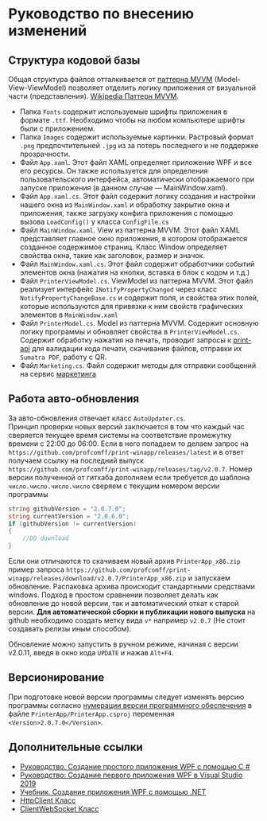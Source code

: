 # Руководство по внесению изменений

## Структура кодовой базы

Общая структура файлов отталкивается от [паттерна MVVM](https://metanit.com/sharp/wpf/22.1.php) (Model-View-ViewModel) позволяет отделить логику приложения от визуальной части (представления). [Wikipedia Паттерн MVVM](https://ru.wikipedia.org/wiki/Model-View-ViewModel).

* Папка `Fonts` содержит используемые шрифты приложения в формате `.ttf`. Необходимо чтобы на любом компьютере шрифты были с приложением.
* Папка `Images` содержит используемые картинки. Растровый формат `.png` предпочтительней `.jpg` из за потерь последнего и не поддержке прозрачности.
* Файл `App.xaml`. Этот файл XAML определяет приложение WPF и все его ресурсы. Он также используется для определения пользовательского интерфейса, автоматически отображаемого при запуске приложения (в данном случае — MainWindow.xaml).
* Файл `App.xaml.cs`. Этот файл содержит логику создания и настройки нашего окна из `MainWindow.xaml` и обработку закрытие окна и приложения, также загрузку конфига приложения с помощью вызова `LoadConfig()` у класса `ConfigFile.cs`
* Файл `MainWindow.xaml`. View из паттерна MVVM. Этот файл XAML представляет главное окно приложения, в котором отображается созданное содержимое страниц. Класс Window определяет свойства окна, такие как заголовок, размер и значок.
* Файл `MainWindow.xaml.cs`. Этот файл содержит обработчики событий элементов окна (нажатия на кнопки, вставка в блок с кодом и т.д.)
* Файл `PrinterViewModel.cs`. ViewModel из паттерна MVVM. Этот файл реализует интерфейс `INotifyPropertyChanged` через класс `NotifyPropertyChangeBase.cs` и содержит поля, и свойства этих полей, которые используются для привязки к ним свойств графических элементов в `MainWindow.xaml`
* Файл `PrinterModel.cs`. Model из паттерна MVVM. Содержит основную логику программы и обновляет свойства в `PrinterViewModel.cs`. Содержит обработку нажатия на печать, проводит запросы к [print-api](https://github.com/profcomff/print-api) для валидации кода печати, скачивания файлов, отправки их `Sumatra PDF`, работу c QR.
* Файл `Marketing.cs`. Файл содержит методы для отправки сообщений на сервис [маркетинга](https://github.com/profcomff/marketing-api)

## Работа авто-обновления

За авто-обновления отвечает класс `AutoUpdater.cs`.  
Принцип проверки новых версий заключается в том что каждый час сверяется текущее время системы на соответствие промежутку времени с 22:00 до 06:00. Если в него попадаем то делаем запрос на `https://github.com/profcomff/print-winapp/releases/latest` и в ответ получаем ссылку на последний выпуск `https://github.com/profcomff/print-winapp/releases/tag/v2.0.7`. Номер версии полученной от гитхаба дополняем если требуется до шаблона `число.число.число.число` сверяем с текущим номером версии программы

```c#
string githubVersion = "2.0.7.0";
string currentVersion = "2.0.6.0";
if (githubVersion != currentVersion)
{
    //DO download
}
```

Если они отличаются то скачиваем новый архив `PrinterApp_x86.zip` пример запроса `https://github.com/profcomff/print-winapp/releases/download/v2.0.7/PrinterApp_x86.zip` и запускаем обновление. Распаковка архива происходит стандартными средствами windows. Подход в простом сравнении позволяет делать как обновление до новой версии, так и автоматический откат к старой версии.
**Для автоматической сборки и публикации нового выпуска** на github необходимо создать метку вида `v*` например `v2.0.7` (Не стоит создавать релизы иным способом).

Обновление можно запустить в ручном режиме, начиная с версии v2.0.11, введя в окно кода `UPDATE` и нажав `Alt+F4`.

## Версионирование

При подготовке новой версии программы следует изменять версию программы согласно [нумерации версии программного обеспечения](https://ru.wikipedia.org/wiki/%D0%9D%D1%83%D0%BC%D0%B5%D1%80%D0%B0%D1%86%D0%B8%D1%8F_%D0%B2%D0%B5%D1%80%D1%81%D0%B8%D0%B9_%D0%BF%D1%80%D0%BE%D0%B3%D1%80%D0%B0%D0%BC%D0%BC%D0%BD%D0%BE%D0%B3%D0%BE_%D0%BE%D0%B1%D0%B5%D1%81%D0%BF%D0%B5%D1%87%D0%B5%D0%BD%D0%B8%D1%8F#%D0%A3%D0%BA%D0%B0%D0%B7%D0%B0%D0%BD%D0%B8%D0%B5_%D1%81%D1%82%D0%B0%D0%B4%D0%B8%D0%B8_%D1%80%D0%B0%D0%B7%D1%80%D0%B0%D0%B1%D0%BE%D1%82%D0%BA%D0%B8) в файле `PrinterApp/PrinterApp.csproj` переменная `<Version>2.0.7.0</Version>`.

## Дополнительные ссылки

* [Руководство. Создание простого приложения WPF с помощью C #](https://learn.microsoft.com/ru-ru/visualstudio/get-started/csharp/tutorial-wpf?view=vs-2022)
* [Руководство: Создание первого приложения WPF в Visual Studio 2019](https://learn.microsoft.com/ru-ru/dotnet/desktop/wpf/getting-started/walkthrough-my-first-wpf-desktop-application?view=netframeworkdesktop-4.8)
* [Учебник. Создание приложения WPF с помощью .NET](https://learn.microsoft.com/ru-ru/dotnet/desktop/wpf/get-started/create-app-visual-studio?view=netdesktop-7.0)
* [HttpClient Класс](https://learn.microsoft.com/ru-ru/dotnet/api/system.net.http.httpclient?view=net-7.0)
* [ClientWebSocket Класс](https://learn.microsoft.com/ru-ru/dotnet/api/system.net.websockets.clientwebsocket?view=net-7.0)

